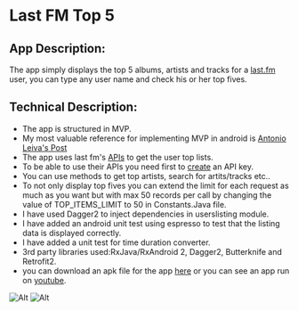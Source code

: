 # Last FM Top 5
## App Description:
The app simply displays the top 5 albums, artists and tracks for a [last.fm](https://www.last.fm/) user, you can type any user name and check his or her top fives.
## Technical Description:
* The app is structured in MVP.
* My most valuable reference for implementing MVP in android is [Antonio Leiva's Post](https://www.dropbox.com/s/r0wy953e50q0cra/feedback-app-release.apk?dl=0)
* The app uses last fm's [APIs](http://www.last.fm/api/intro) to get the user top lists.
* To be able to use their APIs you need first to [create](https://www.last.fm/api/account/create) an API key.
* You can use methods to get top artists, search for artits/tracks etc..
* To not only display top fives you can extend the limit for each request as much as you want but with max 50 records per call by changing the value of TOP_ITEMS_LIMIT to 50 in Constants.Java file.
* I have used Dagger2 to inject dependencies in userslisting module. 
* I have added an android unit test using espresso to test that the listing data is displayed correctly.
* I have added a unit test for time duration converter.
* 3rd party libraries used:RxJava/RxAndroid 2, Dagger2, Butterknife and Retrofit2.
* you can download an apk file for the app [here](https://www.dropbox.com/s/f9go7j9w02fcpai/Top5.apk?dl=0) or you can see an app run on [youtube](https://www.youtube.com/watch?v=g_takE--15Q).

![Alt](https://media.giphy.com/media/zR7Kx2hAXazCw/giphy.gif) ![Alt](https://media.giphy.com/media/lLfs1tSDSbQ08/giphy.gif)

